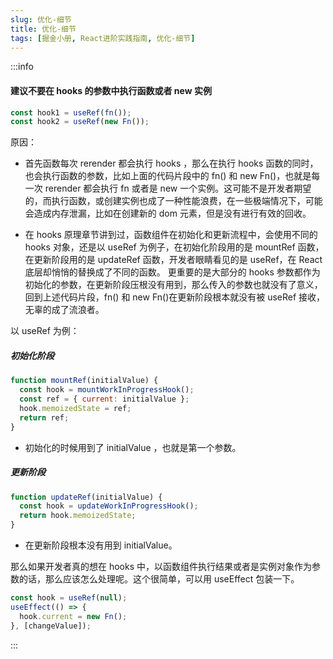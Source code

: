 ```yaml
---
slug: 优化-细节
title: 优化-细节
tags: [掘金小册, React进阶实践指南, 优化-细节]
---
```


:::info

#### 建议不要在 hooks 的参数中执行函数或者 new 实例

```js
const hook1 = useRef(fn());
const hook2 = useRef(new Fn());
```

原因：

- 首先函数每次 rerender 都会执行 hooks ，那么在执行 hooks 函数的同时，也会执行函数的参数，比如上面的代码片段中的 fn() 和 new Fn()，也就是每一次 rerender 都会执行 fn 或者是 new 一个实例。这可能不是开发者期望的，而执行函数，或创建实例也成了一种性能浪费，在一些极端情况下，可能会造成内存泄漏，比如在创建新的 dom 元素，但是没有进行有效的回收。

- 在 hooks 原理章节讲到过，函数组件在初始化和更新流程中，会使用不同的 hooks 对象，还是以 useRef 为例子，在初始化阶段用的是 mountRef 函数，在更新阶段用的是 updateRef 函数，开发者眼睛看见的是 useRef，在 React 底层却悄悄的替换成了不同的函数。 更重要的是大部分的 hooks 参数都作为初始化的参数，在更新阶段压根没有用到，那么传入的参数也就没有了意义，回到上述代码片段，fn() 和 new Fn()在更新阶段根本就没有被 useRef 接收， 无辜的成了流浪者。

以 useRef 为例：

##### 初始化阶段

```js
function mountRef(initialValue) {
  const hook = mountWorkInProgressHook();
  const ref = { current: initialValue };
  hook.memoizedState = ref;
  return ref;
}
```

- 初始化的时候用到了 initialValue ，也就是第一个参数。

##### 更新阶段

```js
function updateRef(initialValue) {
  const hook = updateWorkInProgressHook();
  return hook.memoizedState;
}
```

- 在更新阶段根本没有用到 initialValue。

那么如果开发者真的想在 hooks 中，以函数组件执行结果或者是实例对象作为参数的话，那么应该怎么处理呢。这个很简单，可以用 useEffect 包装一下。

```js
const hook = useRef(null);
useEffect(() => {
  hook.current = new Fn();
}, [changeValue]);
```

:::
